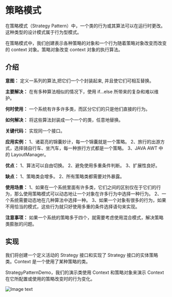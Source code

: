 # 策略模式
在策略模式（Strategy Pattern）中，一个类的行为或其算法可以在运行时更改。这种类型的设计模式属于行为型模式。

在策略模式中，我们创建表示各种策略的对象和一个行为随着策略对象改变而改变的 context 对象。策略对象改变 context 对象的执行算法。

## 介绍
__意图：__ 定义一系列的算法,把它们一个个封装起来, 并且使它们可相互替换。

__主要解决：__ 在有多种算法相似的情况下，使用 if...else 所带来的复杂和难以维护。

__何时使用：__ 一个系统有许多许多类，而区分它们的只是他们直接的行为。

__如何解决：__ 将这些算法封装成一个一个的类，任意地替换。

__关键代码：__ 实现同一个接口。

__应用实例：__ 1、诸葛亮的锦囊妙计，每一个锦囊就是一个策略。 2、旅行的出游方式，选择骑自行车、坐汽车，每一种旅行方式都是一个策略。 3、JAVA AWT 中的 LayoutManager。

__优点：__ 1、算法可以自由切换。 2、避免使用多重条件判断。 3、扩展性良好。

__缺点：__ 1、策略类会增多。 2、所有策略类都需要对外暴露。

__使用场景：__ 1、如果在一个系统里面有许多类，它们之间的区别仅在于它们的行为，那么使用策略模式可以动态地让一个对象在许多行为中选择一种行为。 2、一个系统需要动态地在几种算法中选择一种。 3、如果一个对象有很多的行为，如果不用恰当的模式，这些行为就只好使用多重的条件选择语句来实现。

__注意事项：__ 如果一个系统的策略多于四个，就需要考虑使用混合模式，解决策略类膨胀的问题。

## 实现
我们将创建一个定义活动的 Strategy 接口和实现了 Strategy 接口的实体策略类。Context 是一个使用了某种策略的类。

StrategyPatternDemo，我们的演示类使用 Context 和策略对象来演示 Context 在它所配置或使用的策略改变时的行为变化。

![Image text](https://github.com/yuanhaoz/jian_zhi_offer/blob/branch-dp/src/chapter_dp/behavior/strategy/strategy_pattern_uml_diagram.jpg)